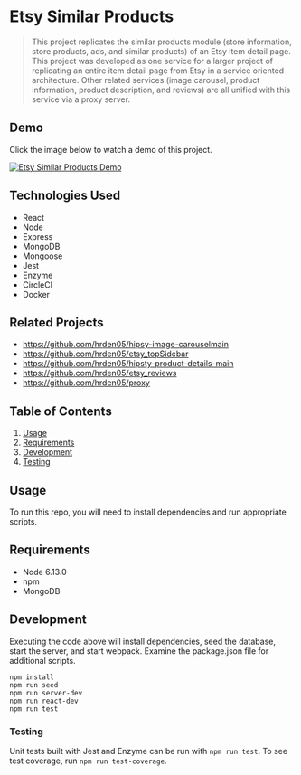 # Etsy Similar Products

> This project replicates the similar products module (store information, store products, ads, and similar products) of an Etsy item detail page. This project was developed as one service for a larger project of replicating an entire item detail page from Etsy in a service oriented architecture. Other related services (image carousel, product information, product description, and reviews) are all unified with this service via a proxy server.

## Demo

Click the image below to watch a demo of this project.

[![Etsy Similar Products Demo](https://img.youtube.com/vi/rR_ECPC4_AU/hqdefault.jpg)](https://youtu.be/rR_ECPC4_AU)

## Technologies Used

  - React
  - Node
  - Express
  - MongoDB
  - Mongoose
  - Jest
  - Enzyme
  - CircleCI
  - Docker

## Related Projects

  - https://github.com/hrden05/hipsy-image-carouselmain
  - https://github.com/hrden05/etsy_topSidebar
  - https://github.com/hrden05/hipsty-product-details-main
  - https://github.com/hrden05/etsy_reviews
  - https://github.com/hrden05/proxy

## Table of Contents

1. [Usage](#Usage)
1. [Requirements](#requirements)
1. [Development](#development)
1. [Testing](#testing)

## Usage

To run this repo, you will need to install dependencies and run appropriate scripts.

## Requirements

- Node 6.13.0
- npm
- MongoDB

## Development

Executing the code above will install dependencies, seed the database, start the server, and start webpack. Examine the package.json file for additional scripts.

```
npm install
npm run seed
npm run server-dev
npm run react-dev
npm run test
```

### Testing

Unit tests built with Jest and Enzyme can be run with `npm run test`. To see test coverage, run `npm run test-coverage`.

